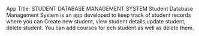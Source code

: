App Title: STUDENT DATABASE MANAGEMENT SYSTEM
Student Database Management System is an app developed to keep track of student records where you can Create new student, view student details,update student, delete student. You can add courses for ech student as well as delete them.